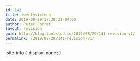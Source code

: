 ```yaml
---
id: 142
title: twentysixteen
date: 2019-08-29T17:30:21-04:00
author: Peter Forret
layout: revision
guid: http://blog.toolstud.io/2019/08/29/141-revision-v1/
permalink: /2019/08/29/141-revision-v1/
---
```

.site-info { display: none; }